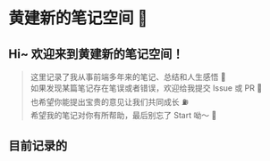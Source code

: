 # 黄建新的笔记空间 📒

## Hi~ 欢迎来到黄建新的笔记空间！

> 这里记录了我从事前端多年来的笔记、总结和人生感悟 📒 <br/>
> 如果发现某篇笔记存在笔误或者错误，欢迎给我提交 Issue 或 PR 👏<br/>
> 也希望你能提出宝贵的意见让我们共同成长 ⛽️ <br />
> 希望我的笔记对你有所帮助，最后别忘了 Start 呦～ 🌟

## 目前记录的

